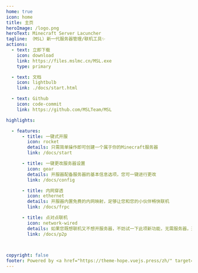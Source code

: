 ```yaml
---
home: true
icon: home
title: 主页
heroImage: /logo.png
heroText: Minecraft Server Lacuncher
tagline: （MSL）新一代服务器管理/联机工具✨
actions:
  - text: 立即下载
    icon: download
    link: https://files.mslmc.cn/MSL.exe
    type: primary

  - text: 文档
    icon: lightbulb
    link: ./docs/start.html

  - text: Github
    icon: code-commit
    link: https://github.com/MSLTeam/MSL

highlights:

  - features:
      - title: 一键式开服
        icon: rocket
        details: 只需简单操作即可创建一个属于你的Minecraft服务器
        link: /docs/start

      - title: 一键更改服务器设置
        icon: gear
        details: 开服器配备服务器的基本信息选项，您可一键进行更改
        link: /docs/config

      - title: 内网穿透
        icon: ethernet
        details: 开服器内置免费的内网映射，足够让您和您的小伙伴畅快联机
        link: /docs/frpc

      - title: 点对点联机
        icon: network-wired
        details: 如果您既想联机又不想开服务器，不妨试一下此项新功能，无需服务器，通过P2P的方式进行局域网联机
        link: /docs/p2p

  

copyright: false
footer: Powered by <a href="https://theme-hope.vuejs.press/zh/" target="_blank">VuePress Theme Hope</a> | Copyright © <a href='https://github.com/MSLTeam/'>MSLTeam</a> 2021-2024 | <a href='https://beian.miit.gov.cn/'>粤ICP备2023094648号-2</a>
---
```


